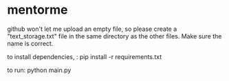 # mentorme

github won't let me upload an empty file, so please create a "text_storage.txt" file in the same directory as the other files. Make sure the name is correct.

to install dependencies, : 
pip install -r requirements.txt

to run:
python main.py
